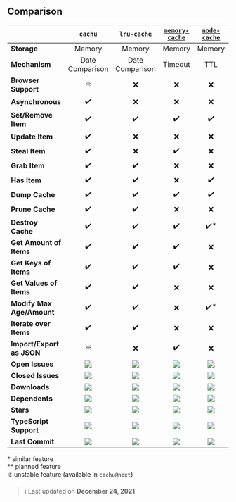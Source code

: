 ## Comparison

| | `cachu` | [`lru-cache`](https://npm.im/lru-cache) | [`memory-cache`](https://npm.im/memory-cache) | [`node-cache`](https://npm.im/node-cache) | [`flat-cache`](https://npm.im/flat-cache) | [`cache-base`](https://npm.im/cache-base)
| :--- | :----: | :----: | :----: | :----: | :----: | :----: |
| **Storage**  | Memory | Memory | Memory | Memory | Disk | Memory |
| **Mechanism**  | Date Comparison | Date Comparison | Timeout | TTL | Date Comparison | No Auto-Removing |
| **Browser Support**  | ❇️ | ❌ | ❌ | ❌ | ❌ | ❌ |
| **Asynchronous** | ✔️ | ❌ | ❌ | ❌ | ❌ | ❌ |
| **Set/Remove Item**  | ✔️ | ✔️ | ✔️ | ✔️ | ✔️ | ✔️ |
| **Update Item** | ✔️ | ❌ | ❌ | ❌ | ❌ | ❌ |
| **Steal Item** | ✔️ | ❌ | ✔️ | ❌ | ❌ | ❌ |
| **Grab Item** | ✔️ | ✔️ | ❌ | ❌ | ❌ | ❌ |
| **Has Item** | ✔️ | ✔️ | ❌ | ✔️ | ❌ | ✔️ |
| **Dump Cache** | ✔️ | ✔️ | ✔️ | ✔️ | ❌ | ❌ |
| **Prune Cache** | ✔️ | ✔️ | ❌ | ❌ | ❌ | ❌ |
| **Destroy Cache** | ✔️ | ✔️ | ✔️ | ✔️* | ✔️ | ✔️ |
| **Get Amount of Items** | ✔️ | ✔️ | ✔️ | ❌ | ❌ | ✔️ |
| **Get Keys of Items** | ✔️ | ✔️ | ✔️ | ❌ | ❌ | ✔️ |
| **Get Values of Items** | ✔️ | ✔️ | ❌ | ❌ | ❌ | ❌ |
| **Modify Max Age/Amount** | ✔️ | ✔️ | ❌ | ✔️* | ❌ | ❌ |
| **Iterate over Items** | ✔️ | ✔️ | ❌ | ❌ | ❌ | ❌ |
| **Import/Export as JSON** | ❇️ | ❌ | ✔️ | ❌ | ❌ | ❌ |
| **Open Issues** | ![][oi1] | ![][oi2] | ![][oi3] | ![][oi4] | ![][oi5] | ![][oi6] |
| **Closed Issues** | ![][ci1] | ![][ci2] | ![][ci3] | ![][ci4] | ![][ci5] | ![][ci6] |
| **Downloads** | ![][d1] | ![][d2] | ![][d3] | ![][d4] | ![][d5] | ![][d6] |
| **Dependents** | ![][de1] | ![][de2] | ![][de3] | ![][de4] | ![][de5] | ![][de6] |
| **Stars** | ![][s1] | ![][s2] | ![][s3] | ![][s4] | ![][s5] | ![][s6] |
| **TypeScript Support** | ![][ts1] | ![][ts2] | ![][ts3] | ![][ts4] | ![][ts5] | ![][ts6] |
| **Last Commit** | ![][lc1] | ![][lc2] | ![][lc3] | ![][lc4] | ![][lc5] | ![][lc6] |

\* similar feature  
\*\* planned feature  
❇️ unstable feature (available in `cachu@next`)

> ℹ️ Last updated on **December 24, 2021**

<!-- open issues -->
[oi1]: https://badgen.net/github/open-issues/azurydev/cachu?color=grey&label
[oi2]: https://badgen.net/github/open-issues/isaacs/node-lru-cache?color=grey&label
[oi3]: https://badgen.net/github/open-issues/ptarjan/node-cache?color=grey&label
[oi4]: https://badgen.net/github/open-issues/node-cache/node-cache?color=grey&label
[oi5]: https://badgen.net/github/open-issues/royriojas/flat-cache?color=grey&label
[oi6]: https://badgen.net/github/open-issues/jonschlinkert/cache-base?color=grey&label

<!-- closed issues -->

[ci1]: https://badgen.net/github/closed-issues/azurydev/cachu?color=blue&label
[ci2]: https://badgen.net/github/closed-issues/isaacs/node-lru-cache?color=blue&label
[ci3]: https://badgen.net/github/closed-issues/ptarjan/node-cache?color=blue&label
[ci4]: https://badgen.net/github/closed-issues/node-cache/node-cache?color=blue&label
[ci5]: https://badgen.net/github/closed-issues/royriojas/flat-cache?color=blue&label
[ci6]: https://badgen.net/github/closed-issues/jonschlinkert/cache-base?color=blue&label

<!-- downloads -->

[d1]: https://badgen.net/npm/dm/cachu?color=green&label
[d2]: https://badgen.net/npm/dm/lru-cache?color=green&label
[d3]: https://badgen.net/npm/dm/memory-cache?color=green&label
[d4]: https://badgen.net/npm/dm/node-cache?color=green&label
[d5]: https://badgen.net/npm/dm/flat-cache?color=green&label
[d6]: https://badgen.net/npm/dm/cache-base?color=green&label

<!-- dependents -->

[de1]: https://badgen.net/npm/dependents/cachu?color=orange&label
[de2]: https://badgen.net/npm/dependents/lru-cache?color=orange&label
[de3]: https://badgen.net/npm/dependents/memory-cache?color=orange&label
[de4]: https://badgen.net/npm/dependents/node-cache?color=orange&label
[de5]: https://badgen.net/npm/dependents/flat-cache?color=orange&label
[de6]: https://badgen.net/npm/dependents/cache-base?color=orange&label

<!-- stars -->

[s1]: https://badgen.net/github/stars/azurydev/cachu?color=yellow&label
[s2]: https://badgen.net/github/stars/isaacs/node-lru-cache?color=yellow&label
[s3]: https://badgen.net/github/stars/ptarjan/node-cache?color=yellow&label
[s4]: https://badgen.net/github/stars/node-cache/node-cache?color=yellow&label
[s5]: https://badgen.net/github/stars/royriojas/flat-cache?color=yellow&label
[s6]: https://badgen.net/github/stars/jonschlinkert/cache-base?color=yellow&label

<!-- typescript support -->

[ts1]: https://badgen.net/badge/t/included/blue?label
[ts2]: https://badgen.net/badge/t/third%20party/cyan?label
[ts3]: https://badgen.net/badge/t/third%20party/cyan?label
[ts4]: https://badgen.net/badge/t/included/blue?label
[ts5]: https://badgen.net/badge/t/third%20party/cyan?label
[ts6]: https://badgen.net/badge/t/none/grey?label

<!-- last commit -->

[lc1]: https://badgen.net/github/last-commit/azurydev/cachu?color=grey&label
[lc2]: https://badgen.net/github/last-commit/isaacs/node-lru-cache?color=grey&label
[lc3]: https://badgen.net/github/last-commit/ptarjan/node-cache?color=grey&label
[lc4]: https://badgen.net/github/last-commit/node-cache/node-cache?color=grey&label
[lc5]: https://badgen.net/github/last-commit/royriojas/flat-cache?color=grey&label
[lc6]: https://badgen.net/github/last-commit/jonschlinkert/cache-base?color=grey&label
